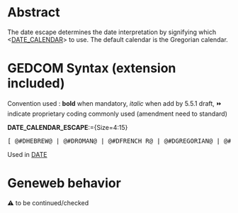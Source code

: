 ﻿# Abstract
The date escape determines the date interpretation by signifying which &lt;<a href=Ged.DATE_CALENDAR.md>DATE_CALENDAR</a>&gt; to use.
The default calendar is the Gregorian calendar.


# GEDCOM Syntax (extension included)
Convention used : **bold** when mandatory, _italic_ when add by 5.5.1 draft, &#x23E9; indicate proprietary coding commonly used (amendment need to standard)<br />

**DATE_CALENDAR_ESCAPE**:={Size=4:15}
<pre>
[ @#DHEBREW@ | @#DROMAN@ | @#DFRENCH R@ | @#DGREGORIAN@ | @#DJULIAN@ | @#DUNKNOWN@ ]
</pre>
Used in <a href=Ged.DATE.md>DATE</a><br />

# Geneweb behavior


:warning: to be continued/checked

